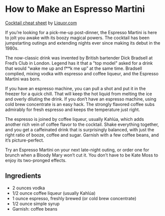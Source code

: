 # How to Make an Espresso Martini
[Cocktail cheat sheet](https://www.liquor.com/recipes/espresso-martini-2/) by [Liquor.com](https://www.liquor.com)

 If you’re looking for a pick-me-up post-dinner, the Espresso Martini is here to jolt you awake with its boozy magical powers. The cocktail has been jumpstarting outings and extending nights ever since making its debut in the 1980s.

The now-classic drink was invented by British bartender Dick Bradsell at Fred’s Club in London. Legend has it that a "top model" asked for a drink that would “wake me up and f**k me up” at the same time. Bradsell complied, mixing vodka with espresso and coffee liqueur, and the Espresso Martini was born.

If you have an espresso machine, you can pull a shot and put it in the freezer for a quick chill. That will keep the hot liquid from melting the ice and overly diluting the drink. If you don’t have an espresso machine, using cold brew concentrate is an easy hack. The strongly flavored coffee subs admirably for fresh espresso and keeps the temperature just right.

The espresso is joined by coffee liqueur, usually Kahlúa, which adds another rich vein of coffee flavor to the cocktail. Shake everything together, and you get a caffeinated drink that is surprisingly balanced, with just the right ratio of booze, coffee and sugar. Garnish with a few coffee beans, and it’s picture-perfect.

Try an Espresso Martini on your next late-night outing, or order one for brunch when a Bloody Mary won’t cut it. You don’t have to be Kate Moss to enjoy its two-pronged effects. 

## Ingredients
- 2 ounces vodka
- 1/2 ounce coffee liqueur (usually Kahlúa)
- 1 ounce espresso, freshly brewed (or cold brew concentrate)
- 1/2 ounce simple syrup
- Garnish: coffee beans
